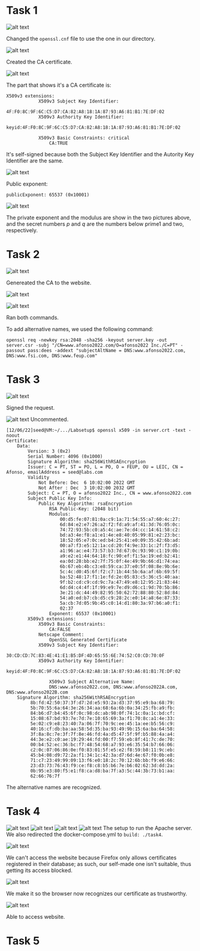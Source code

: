 # Task 1

![alt text](img/Screenshot%202022-12-06%20at%2009.20.53.JPG)

Changed the ``openssl.cnf`` file to use the one in our directory. 

![alt text](img/Screenshot%202022-12-06%20at%2009.25.03.JPG)

Created the CA certificate.

![alt text](img/Screenshot%202022-12-06%20at%2009.29.56.JPG)

The part that shows it's a CA certificate is:

````
X509v3 extensions:
            X509v3 Subject Key Identifier: 
                4F:F0:8C:9F:6C:C5:D7:CA:82:A8:18:1A:87:93:A6:81:B1:7E:DF:02
            X509v3 Authority Key Identifier: 
                keyid:4F:F0:8C:9F:6C:C5:D7:CA:82:A8:18:1A:87:93:A6:81:B1:7E:DF:02

            X509v3 Basic Constraints: critical
                CA:TRUE
````

It's self-signed because both the Subject Key Identifier and the Autority  Key Identifier are the same.

![alt text](img/Screenshot%202022-12-06%20at%2009.30.52.JPG)

Public exponent:
```
publicExponent: 65537 (0x10001) 
```

![alt text](img/Screenshot%202022-12-06%20at%2009.31.16.JPG)

The private exponent and the modulus are show in the two pictures above, and the secret numbers <i>p</i> and <i>q</i> are the numbers below prime1 and two, respectively.

# Task 2
![alt text](img/Screenshot%202022-12-06%20at%2009.47.57.JPG)

Genereated the CA to the website.

![alt text](img/Screenshot%202022-12-06%20at%2009.50.04.JPG)

![alt text](img/Screenshot%202022-12-06%20at%2009.51.09.JPG)

Ran both commands.

To add alternative names, we used the following command:

```
openssl req -newkey rsa:2048 -sha256 -keyout server.key -out server.csr -subj "/CN=www.afonso2022.com/O=afonso2022 Inc./C=PT" -passout pass:dees -addext "subjectAltName = DNS:www.afonso2022.com, DNS:www.fsi.com, DNS:www.feup.com"
```

# Task 3

![alt text](img/Screenshot%202022-12-06%20at%2010.03.04.JPG)

Signed the request.

![alt text](img/Screenshot%202022-12-06%20at%2010.09.04.JPG)
Uncommented.

```
[12/06/22]seed@VM:~/.../Labsetup$ openssl x509 -in server.crt -text -noout
Certificate:
    Data:
        Version: 3 (0x2)
        Serial Number: 4096 (0x1000)
        Signature Algorithm: sha256WithRSAEncryption
        Issuer: C = PT, ST = PO, L = PO, O = FEUP, OU = LEIC, CN = Afonso, emailAddress = seed@labs.com
        Validity
            Not Before: Dec  6 10:02:00 2022 GMT
            Not After : Dec  3 10:02:00 2032 GMT
        Subject: C = PT, O = afonso2022 Inc., CN = www.afonso2022.com
        Subject Public Key Info:
            Public Key Algorithm: rsaEncryption
                RSA Public-Key: (2048 bit)
                Modulus:
                    00:d5:fe:07:81:0a:c9:1a:71:54:55:a7:60:4c:27:
                    6d:84:e2:e7:26:a2:f2:fd:a9:af:41:3d:76:05:0c:
                    74:72:93:5b:c0:a5:4c:ae:7e:d4:cc:14:61:58:c2:
                    bd:a3:4e:f8:a1:e1:4e:e8:40:05:99:81:e2:23:bc:
                    18:52:05:e7:0c:ed:b4:25:41:e0:09:35:42:6b:ad:
                    00:a7:f3:e5:12:1a:cd:20:f4:9e:33:1c:2f:f3:d5:
                    a1:96:ac:e4:73:57:b3:7d:67:0c:93:90:c1:19:0b:
                    a9:e2:e1:44:64:18:fc:90:ef:f1:5a:19:ed:b2:41:
                    ea:0d:28:bb:e2:7f:75:0f:4e:49:9b:66:d1:74:ea:
                    6b:67:eb:4b:c3:e8:59:ca:37:e0:5f:08:8e:9b:6e:
                    5c:4c:d0:45:6f:f2:c7:1b:44:5b:6a:af:6b:69:5f:
                    ba:52:48:17:f1:1e:fd:2e:05:83:c5:36:c5:40:aa:
                    9f:b2:cd:c9:cd:9c:7a:47:49:e8:12:95:21:83:44:
                    6d:d4:c4:4f:1f:99:e9:7e:d9:d6:c1:9d:70:5b:86:
                    3e:21:dc:44:49:82:95:50:62:72:88:80:52:8d:84:
                    54:a0:ed:b7:cb:d5:c9:28:2c:e0:14:a8:6e:87:33:
                    5a:cb:7d:05:9b:45:c0:14:d1:80:3a:97:b6:a0:f1:
                    02:37
                Exponent: 65537 (0x10001)
        X509v3 extensions:
            X509v3 Basic Constraints: 
                CA:FALSE
            Netscape Comment: 
                OpenSSL Generated Certificate
            X509v3 Subject Key Identifier: 
                30:CD:CD:7C:83:4E:41:E1:B5:DF:4D:65:55:6E:74:52:C0:CD:70:0F
            X509v3 Authority Key Identifier: 
                keyid:4F:F0:8C:9F:6C:C5:D7:CA:82:A8:18:1A:87:93:A6:81:B1:7E:DF:02

                X509v3 Subject Alternative Name: 
                DNS:www.afonso2022.com, DNS:www.afonso2022A.com, DNS:www.afonso2022B.com
    Signature Algorithm: sha256WithRSAEncryption
         8b:fd:42:50:37:3f:d7:2d:e5:93:2a:d3:37:95:e9:ba:68:79:
         5b:70:55:6a:64:3e:26:34:aa:68:6a:6b:0a:34:25:fb:a9:fb:
         84:b6:d7:b4:45:6f:0c:98:dc:ab:98:0f:74:1c:0a:1c:bd:cf:
         15:08:67:bd:93:7e:7d:7e:10:65:69:3a:f1:70:8c:a1:4e:33:
         5e:02:c9:e8:23:40:7a:06:7f:70:9c:ee:45:1a:ee:b5:56:c9:
         40:16:cf:db:ba:aa:58:5d:35:ba:93:49:9b:15:6a:ba:64:58:
         3f:8a:8c:7e:3f:7f:8e:46:fd:4a:d5:47:5f:9f:b5:88:4a:a4:
         44:3e:e2:c0:ae:19:29:44:fd:00:f7:59:eb:8f:41:7c:de:70:
         00:b4:52:ec:36:bc:f7:48:54:68:a7:93:e6:35:54:b7:66:06:
         c2:0c:07:06:86:0e:f0:83:01:5f:e5:e2:f8:59:b8:11:9c:eb:
         45:b4:08:d9:72:2a:f1:34:1c:42:3a:d7:6d:4e:67:f0:0b:e8:
         71:c7:23:49:99:09:13:f6:e0:18:2c:70:12:6b:bb:f9:e6:66:
         23:d3:73:76:43:f9:ce:f8:c8:b5:b6:7e:b6:02:62:3d:dd:2a:
         0b:95:e3:80:f5:e1:f8:ca:d8:ba:7f:a3:5c:44:3b:73:b1:aa:
         62:66:76:7f

```

The alternative names are recognized.

# Task 4

![alt text](img/Screenshot%202022-12-09%20at%2023.49.37.JPG)
![alt text](img/Screenshot%202022-12-09%20at%2023.49.56.JPG)
![alt text](img/Screenshot%202022-12-09%20at%2023.50.07.JPG)
![alt text](img/Screenshot%202022-12-09%20at%2023.50.22.JPG)
The setup to run the Apache server. We also redirected the docker-compose.yml to ```build: ./task4```.

![alt text](img/Screenshot%202022-12-09%20at%2023.17.28.JPG)

We can't access the website because Firefox only allows certificates registered in their database; as such, our self-made one isn't suitable, thus getting its access blocked.

![alt text](img/Screenshot%202022-12-09%20at%2023.23.35.JPG)

We make it so the browser now recognizes our certificate as trustworthy.

![alt text](img/Screenshot%202022-12-09%20at%2023.45.56.JPG)

Able to access website.

# Task 5
